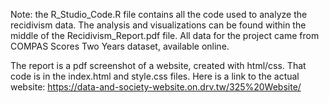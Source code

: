 Note: the R_Studio_Code.R file contains all the code used to analyze the recidivism data. The analysis and visualizations can be found within the middle of the Recidivism_Report.pdf file. All data for the project came from COMPAS Scores Two Years dataset, available online.

The report is a pdf screenshot of a website, created with html/css. That code is in the index.html and style.css files. Here is a link to the actual website: https://data-and-society-website.on.drv.tw/325%20Website/
